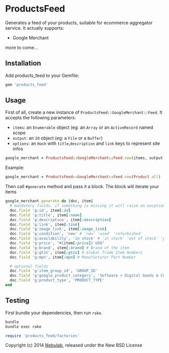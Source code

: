 ProductsFeed
=================

Generates a feed of your products, suitable for ecommerce aggregator service.
It actually supports:

* Google Merchant

more to come...

Installation
------------

Add products_feed to your Gemfile:

```ruby
gem 'products_feed'
```

Usage
-----

First of all, create a new instance of `ProductsFeed::GoogleMerchant::Feed`. It
accepts the following parameters:

* `items`: an `Enumerable` object (eg: an `Array` or an `ActiveRecord` named scope
* `output`: an `IO` object (eg: a `File` or a `Buffer`)
* `options`: an `Hash` with `title`,`description` and `link` keys to represent site infos

```ruby
google_merchant = ProductsFeed::GoogleMerchant::Feed.new(items, output, options)
```

Example:

```ruby
google_merchant = ProductsFeed::GoogleMerchant::Feed.new(Product.all)
```

Then call `#generate` method and pass it a block. The block will iterate your items

```ruby
google_merchant.generate do |doc, item|
  # mandatory fields. if something is missing it will raise an excption
  doc.field 'g:id', item[:id]
  doc.field 'g:title', item[:name]
  doc.field 'g:description', item[:description]
  doc.field 'g:link', item[:link]
  doc.field 'g:image_link', item[:image_link]
  doc.field 'g:condition', 'new' # 'new' 'used' 'refurbished'
  doc.field 'g:availability', 'in stock' # 'in stock' 'out of stock' 'preorder'
  doc.field 'g:price', "#{item[:price]} USD"
  doc.field 'g:brand', item[:brand] # Brand of the item
  doc.field 'g:gtin', item[:gtin] # Global Trade Item Numbers
  doc.field 'g:mpn', item[:mpn] # Manufacturer Part Number

  # optional fields
  doc.field 'g:item_group_id', 'GROUP_ID'
  doc.field 'g:google_product_category', 'Software > Digital Goods & Currency'
  doc.field 'g:product_type', 'PRODUCT_TYPE'
end
```

Testing
-------

First bundle your dependencies, then run `rake`.

```bash
bundle
bundle exec rake
```

```ruby
require 'products_feed/factories'
```

Copyright (c) 2014 [Nebulab](http://nebulab.it), released under the New BSD License
